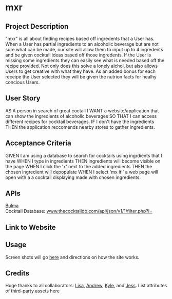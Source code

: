 # mxr

## Project Description
"mxr" is all about finding recipes based off ingredents that a User has. When a User has partial ingredients to an alcoholic beverage but are not sure what can be made, our site will allow them to input up to 4 ingredents and be given cocktail ideas based off those ingredents. If the User is missing some ingredients they can easily see what is needed based off the recipe provided. Not only does this solve a lonely alchol, but also allows Users to get creative with what they have. As an added bonus for each receipe the User selected they will be given the nutrion facts for healhy concious Users.


## User Story

AS A person in search of great coctail
I WANT a website/application that can show the ingredients of alcoholic beverages 
SO THAT I can access different recipes for cocktail beverages.
IF I don't have the ingredients THEN the application reccomends nearby stores to gather ingredients.


## Acceptance Criteria
GIVEN I am using a database to search for cocktails using ingrdients that I have WHEN I type in ingredients THEN
ingredients will become visible on the page WHEN I click the 'x' next to the added ingredients THEN the 
chosen ingredient will depopulate WHEN I select 'mx it!' a web page will open with a a cocktail displaying made with chosen ingredients.


## APIs
[Bulma](https://cdn.jsdelivr.net/npm/bulma@0.9.4/css/bulma.min.css)
<br />
Cocktail Database: www.thecocktaildb.com/api/json/v1/1/filter.php?i=



## Link to Website



## Usage

Screen shots will go [here]() and directions on how the site works.

## Credits

Huge thanks to all collaborators: [Lisa](https://github.com/lisaericksoncoding), [Andrew](https://github.com/asimmons03"), [Kyle](https://github.com/coffeeprynce), and [Jess](https://github.com/jgporter24").
List attributes of third-party assets here
